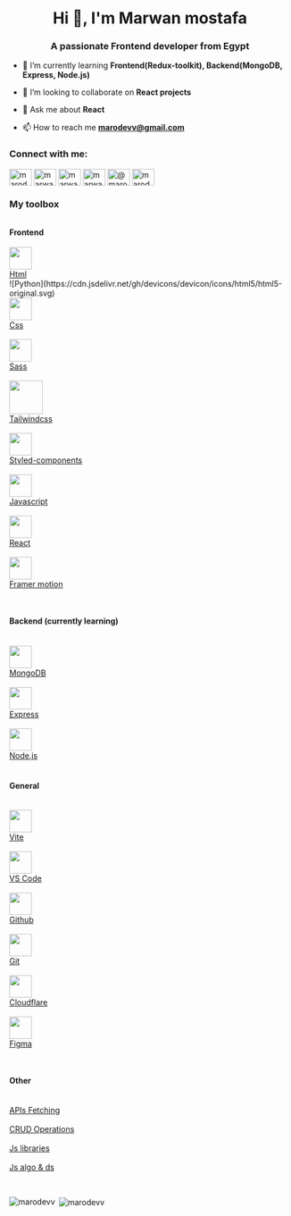 <h1 align="center">Hi 👋, I'm Marwan mostafa</h1>
<h3 align="center">A passionate Frontend developer from Egypt</h3>

- 🌱 I’m currently learning **Frontend(Redux-toolkit), Backend(MongoDB, Express, Node.js)**

- 👯 I’m looking to collaborate on **React projects**

- 💬 Ask me about **React**

- 📫 How to reach me **marodevv@gmail.com**

<h3 align="left">Connect with me:</h3>
<p align="left">
<a href="https://dev.to/marodevv" target="blank"><img align="center" src="https://raw.githubusercontent.com/rahuldkjain/github-profile-readme-generator/master/src/images/icons/Social/devto.svg" alt="marodevv" height="30" width="40" /></a>
<a href="https://linkedin.com/in/marwan-mostafa-4ba111210" target="blank"><img align="center" src="https://raw.githubusercontent.com/rahuldkjain/github-profile-readme-generator/master/src/images/icons/Social/linked-in-alt.svg" alt="marwan-mostafa-4ba111210" height="30" width="40" /></a>
<a href="https://fb.com/marwanmostafa24" target="blank"><img align="center" src="https://raw.githubusercontent.com/rahuldkjain/github-profile-readme-generator/master/src/images/icons/Social/facebook.svg" alt="marwanmostafa24" height="30" width="40" /></a>
<a href="https://instagram.com/marwan_mostafa24" target="blank"><img align="center" src="https://raw.githubusercontent.com/rahuldkjain/github-profile-readme-generator/master/src/images/icons/Social/instagram.svg" alt="marwan_mostafa24" height="30" width="40" /></a>
<a href="https://hashnode.com/@marodevv" target="blank"><img align="center" src="https://raw.githubusercontent.com/rahuldkjain/github-profile-readme-generator/master/src/images/icons/Social/hashnode.svg" alt="@marodevv" height="30" width="40" /></a>
<a href="https://www.leetcode.com/marodevv" target="blank"><img align="center" src="https://raw.githubusercontent.com/rahuldkjain/github-profile-readme-generator/master/src/images/icons/Social/leet-code.svg" alt="marodevv" height="30" width="40" /></a>
</p>

<h3 align="left">My toolbox</h3>
<h4 style="margin-top: 2rem" align="left">Frontend</h3>
<p>
    <div>
        <a href="#" target="_blank">  
            <img src="https://cdn.jsdelivr.net/gh/devicons/devicon/icons/html5/html5-original.svg" width="40" height="40" align="center" />
        <br />
        Html
    </a>
    </div>
    ![Python](https://cdn.jsdelivr.net/gh/devicons/devicon/icons/html5/html5-original.svg)&nbsp;
    <br />
     <div>
    <a href="#" target="_blank">  
       <img src="https://cdn.jsdelivr.net/gh/devicons/devicon/icons/css3/css3-original.svg" width="40" height="40" align="center" />
        <br />
        Css
    </a>
    </div>
    <br />
    <div>
    <a href="#" target="_blank">  
       <img src="https://cdn.jsdelivr.net/gh/devicons/devicon/icons/sass/sass-original.svg" width="40" height="40" align="center" />
        <br />
        Sass
    </a>
    </div>
    <br />
    <div>
    <a href="#" target="_blank">  
       <img  src="https://cdn.jsdelivr.net/gh/devicons/devicon/icons/tailwindcss/tailwindcss-plain.svg" width="60" height="60" align="center" />
        <br />
        Tailwindcss
    </a>
    </div>
    <br />
    <div>
    <a href="#" target="_blank">  
       <img src="https://gozattila.dev/static/media/styled_components.a46dc006.png" width="40" height="40" align="center" />
        <br />
        Styled-components
    </a>
    </div>
    <br />
    <div>
    <a href="#" target="_blank">  
       <img src="https://cdn.jsdelivr.net/gh/devicons/devicon/icons/javascript/javascript-original.svg" width="40" height="40" align="center" />
        <br />
        Javascript
    </a>
    </div>
    <br />
    <div>
    <a href="#" target="_blank">  
       <img src="https://cdn.jsdelivr.net/gh/devicons/devicon/icons/react/react-original.svg" width="40" height="40" align="center" />
        <br />
        React
    </a>
    </div>
    <br />
    <div>
    <a href="#" target="_blank">  
       <img src="https://cdn.iconscout.com/icon/free/png-256/framer-logo-3609961-3014601.png" width="40" height="40" align="center" />
        <br />
        Framer motion
    </a>
    </div>
    <br />
    <h4 style="margin-top: 2rem" align="left">Backend (currently learning)</h3>
    <br />
    <div>
    <a href="#" target="_blank">  
       <img src="https://cdn.jsdelivr.net/gh/devicons/devicon/icons/mongodb/mongodb-original.svg" width="40" height="40" align="center" />
        <br />
        MongoDB
    </a>
    </div>
    <br />
    <div>
    <a href="#" target="_blank">  
       <img src="https://cdn.jsdelivr.net/gh/devicons/devicon/icons/express/express-original.svg" width="40" height="40" align="center" />
        <br />
        Express
    </a>
    </div>
    <br />
    <div>
    <a href="#" target="_blank">  
       <img src="https://cdn.jsdelivr.net/gh/devicons/devicon/icons/nodejs/nodejs-original.svg" width="40" height="40" align="center" />
        <br />
        Node.js
    </a>
    </div>
    <br />
    <h4 align="left">General</h3>
    <br />
    <div>
    <a href="#" target="_blank">  
       <img src="https://vitejs.dev/logo.svg" width="40" height="40" align="center" />
        <br />
        Vite
    </a>
    </div>
    <br />
    <div>
    <a href="#" target="_blank">  
       <img src="https://cdn.jsdelivr.net/gh/devicons/devicon/icons/vscode/vscode-original.svg" width="40" height="40" align="center" />
        <br />
        VS Code
    </a>
    </div>
    <br />
    <div>
    <a href="#" target="_blank">  
       <img src="https://cdn.jsdelivr.net/gh/devicons/devicon/icons/github/github-original.svg" width="40" height="40" align="center" />
        <br />
        Github
    </a>
    </div>
    <br />
    <div>
    <a href="#" target="_blank">  
       <img src="https://cdn.jsdelivr.net/gh/devicons/devicon/icons/git/git-original.svg" width="40" height="40" align="center" />
        <br />
        Git
    </a>
    </div>
    <br />
    <div>
    <a href="#" target="_blank">  
       <img src="https://1000logos.net/wp-content/uploads/2020/09/Cloudflare-emblem.jpeg" width="40" height="40" align="center" />
        <br />
        Cloudflare
    </a>
    </div>
    <br />
    <div>
    <a href="#" target="_blank">  
       <img src="https://cdn.jsdelivr.net/gh/devicons/devicon/icons/figma/figma-original.svg" width="40" height="40" align="center" />
        <br />
        Figma
    </a>
    </div>
    <br />
    <h4 style="margin-top: 2rem" align="left">Other</h3>
    <br />
    <div>
    <a href="#" target="_blank">
        APIs Fetching
    </a>
    </div>
    <br />
    <div>
    <a href="#" target="_blank">
        CRUD Operations
    </a>
    </div>
    <br />
    <div>
    <a href="#" target="_blank">
        Js libraries
    </a>
    </div>
    <br />
    <div>
    <a href="#" target="_blank">
        Js algo & ds
    </a>
    </div>
</p>
<br />
<p><img align="left" src="https://github-readme-stats.vercel.app/api/top-langs?username=marodevv&show_icons=true&locale=en&layout=compact" alt="marodevv" /></p>

<p>&nbsp;<img align="center" src="https://github-readme-stats.vercel.app/api?username=marodevv&show_icons=true&locale=en" alt="marodevv" /></p>

